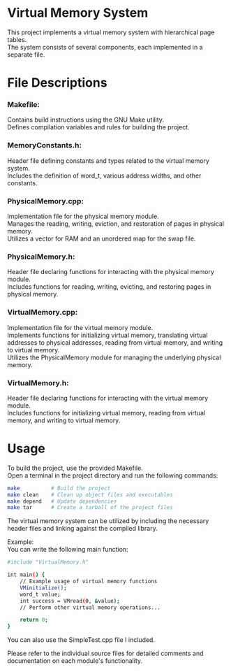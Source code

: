 # Virtual Memory System

This project implements a virtual memory system with hierarchical page tables.\
The system consists of several components, each implemented in a separate file.


# File Descriptions

### Makefile:
Contains build instructions using the GNU Make utility.\
Defines compilation variables and rules for building the project.
  
### MemoryConstants.h:
Header file defining constants and types related to the virtual memory system.\
Includes the definition of word_t, various address widths, and other constants.
  
### PhysicalMemory.cpp:
Implementation file for the physical memory module.\
Manages the reading, writing, eviction, and restoration of pages in physical memory.\
Utilizes a vector for RAM and an unordered map for the swap file.
  
### PhysicalMemory.h:
Header file declaring functions for interacting with the physical memory module.\
Includes functions for reading, writing, evicting, and restoring pages in physical memory.
  
### VirtualMemory.cpp:
Implementation file for the virtual memory module.\
Implements functions for initializing virtual memory, translating virtual
addresses to physical addresses, reading from virtual memory, and writing to
virtual memory.\
Utilizes the PhysicalMemory module for managing the underlying physical memory.
  
### VirtualMemory.h:
Header file declaring functions for interacting with the virtual memory module.\
Includes functions for initializing virtual memory, reading from virtual
memory, and writing to virtual memory.


# Usage

To build the project, use the provided Makefile.\
Open a terminal in the project directory and run the following commands:

```sh
make          # Build the project
make clean    # Clean up object files and executables
make depend   # Update dependencies
make tar      # Create a tarball of the project files
```

The virtual memory system can be utilized by including the necessary header
files and linking against the compiled library.

Example:\
You can write the following main function:

```sh
#include "VirtualMemory.h"

int main() {
    // Example usage of virtual memory functions
    VMinitialize();
    word_t value;
    int success = VMread(0, &value);
    // Perform other virtual memory operations...

    return 0;
}
```
You can also use the SimpleTest.cpp file I included.

Please refer to the individual source files for detailed comments and
documentation on each module's functionality.
